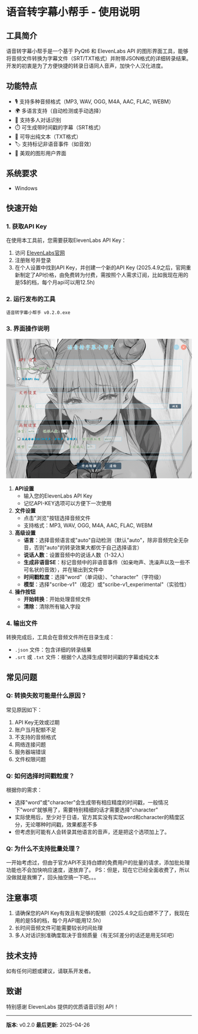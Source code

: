 # 语音转字幕小帮手 - 使用说明

## 工具简介

语音转字幕小帮手是一个基于 PyQt6 和 ElevenLabs API 的图形界面工具，能够将音频文件转换为字幕文件（SRT/TXT格式）并附带JSON格式的详细转录结果。开发的初衷是为了方便快捷的转录日语同人音声，加快个人汉化进度。

## 功能特点

- 🎙️ 支持多种音频格式（MP3, WAV, OGG, M4A, AAC, FLAC, WEBM）
- 🌍 多语言支持（自动检测或手动选择）
- 👥 支持多人对话识别
- ⏱️ 可生成带时间戳的字幕（SRT格式）
- 📝 可导出纯文本（TXT格式）
- 🏷️ 支持标记非语音事件（如音效）
- 🎨 美观的图形用户界面

## 系统要求

- Windows

## 快速开始

### 1. 获取API Key

在使用本工具前，您需要获取ElevenLabs API Key：
1. 访问 [ElevenLabs官网](https://elevenlabs.io/)
2. 注册账号并登录
3. 在个人设置中找到API Key，并创建一个新的API Key
(2025.4.9之后，官网重新制定了API价格，由免费转为付费，需按照个人需求订阅，比如我现在用的是5$的档，每个月api可以用12.5h)

### 2. 运行发布的工具

```bash
语音转字幕小帮手 v0.2.0.exe
```

### 3. 界面操作说明

![](https://github.com/fuxiaomoke/yuriyakuki/blob/main/assets/screenshot.png)

1. **API设置**
   - 输入您的ElevenLabs API Key
   - 记忆API-KEY选项可以方便下一次使用
2. **文件设置**
   - 点击"浏览"按钮选择音频文件
   - 支持格式：MP3, WAV, OGG, M4A, AAC, FLAC, WEBM
3. **高级设置**
   - **语言**：选择音频语言或"auto"自动检测（默认"auto"，除非音频完全无杂音，否则"auto"的转录效果大都优于自己选择语言）
   - **说话人数**：设置音频中的说话人数（1-32人）
   - **生成非语音SE**：标记音频中的非语音事件（如亲吻声、洗澡声以及一些不可名状的音效），并在输出到文件中
   - **时间戳粒度**：选择"word"（单词级）、"character"（字符级）
   - **模型**：选择"scribe-v1"（稳定）或"scribe-v1_experimental"（实验性）
4. **操作按钮**
   - **开始转换**：开始处理音频文件
   - **清除**：清除所有输入字段

### 4. 输出文件

转换完成后，工具会在音频文件所在目录生成：
- `.json` 文件：包含详细的转录结果
- `.srt` 或 `.txt` 文件：根据个人选择生成带时间戳的字幕或纯文本

## 常见问题

### Q: 转换失败可能是什么原因？
常见原因如下：
1. API Key无效或过期
2. 账户当月配额不足
3. 不支持的音频格式
4. 网络连接问题
5. 服务器端错误
6. 文件权限问题

### Q: 如何选择时间戳粒度？
根据你的需求：
- 选择"word"或"character"会生成带有相应精度的时间戳，一般情况下"word"就够用了，需要特别精细的话才需要选择"character"
- 实际使用后，至少对于日语，官方其实没有实现word和character的精度区分，无论哪种时间戳，效果都差不多
- 但考虑到可能有人会转录其他语言的音声，还是把这个选项加上了。

### Q: 为什么不支持批量处理？
一开始考虑过，但由于官方API不支持白嫖的免费用户的批量的请求，添加批处理功能也不会加快响应速度，遂放弃了。
PS：但是，现在它已经全面收费了，所以没做就是我懒了，回头抽空搞一下吧。。。

## 注意事项

1. 请确保您的API Key有效且有足够的配额（2025.4.9之后白嫖不了了，我现在用的是5$的档，每个月API能用12.5h）
2. 长时间音频文件可能需要较长时间处理
3. 多人对话识别准确度取决于音频质量（有无SE差分的话还是用无SE吧）

## 技术支持

如有任何问题或建议，请联系开发者。

## 致谢

特别感谢 ElevenLabs 提供的优质语音识别 API！

---

**版本**: v0.2.0
**最后更新**: 2025-04-26
